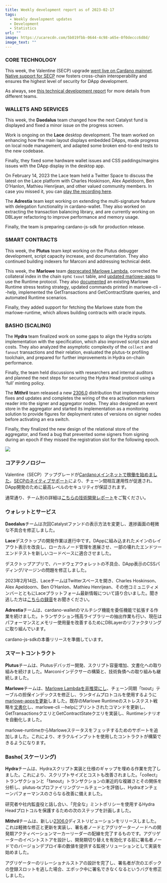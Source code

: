 ```yaml
---
title: Weekly development report as of 2023-02-17
tags:
  - Weekly development updates
  - Development
  - Statistics
url: ""
image: https://ucarecdn.com/5b019fbb-0644-4c98-a65e-0f0deccc6d8d/
image_text: ""
---
```


### CORE TECHNOLOGY

This week, the Valentine (SECP) upgrade [went live on Cardano mainnet](https://twitter.com/InputOutputHK/status/1625615743470411784). [Native support for SECP](https://www.essentialcardano.io/article/new-cardano-cryptographic-primitives-will-bring-greater-interoperability-and-secure-cross-chain-dapp-development) now fosters cross-chain interoperability and ensures the highest level of security for DApp development. 

As always, see [this technical development report](https://input-output-hk.github.io/cardano-updates/archive) for more details from different teams.

### WALLETS AND SERVICES 

This week, the **Daedalus** team changed how the next Catalyst fund is displayed and fixed a minor issue on the progress screen.

Work is ongoing on the **Lace** desktop development. The team worked on enhancing how the main layout displays embedded DApps, made progress on local node management, and adapted some broken end-to-end tests to the new codebase. 

Finally, they fixed some hardware wallet issues and CSS paddings/margins issues with the DApp display in the desktop app. 

On February 14, 2023 the Lace team held a Twitter Space to discuss the latest on the Lace platform with Charles Hoskinson, Alex Apeldoorn, Ben O’Hanlon, Mathieu Henrijean, and other valued community members. In case you missed it, you can [play the recording here](https://twitter.com/lace_io/status/1625833260457594885).

The **Adrestia** team kept working on extending the multi-signature feature with delegation functionality in cardano-wallet. They also worked on extracting the transaction balancing library, and are currently working on DBLayer refactoring to improve performance and memory usage.

Finally, the team is preparing cardano-js-sdk for production release.

### SMART CONTRACTS

This week, the **Plutus** team kept working on the Plutus debugger development, script capacity increase, and documentation. They also continued building indexers for Marconi and addressing technical debt. 

This week, the **Marlowe** team [deprecated Marlowe Lambda](https://github.com/input-output-hk/marlowe-cardano/pull/464), corrected the collateral index in the chain sync `txout` table, and [updated marlowe-apps](https://github.com/input-output-hk/marlowe-cardano/pull/455) to use the Runtime protocol. They also [documented](https://github.com/input-output-hk/marlowe-cardano/pull/459/files) an existing Marlowe Runtime stress testing strategy, updated commands printed in marlowe-cli --help, implemented the GetTransactions and GetContractState queries, and automated Runtime scenarios. 

Finally, they added support for fetching the Marlowe state from the marlowe-runtime, which allows building contracts with oracle inputs.

### BASHO (SCALING)

The **Hydra** team finalized work on some gaps to align the Hydra scripts implementation with the specification, which also improved script size and costs. They also analyzed the asymptotic complexity of the `collect` and `fanout` transactions and their relation, evaluated the plutus-tx profiling toolchain, and prepared for further improvements in Hydra on-chain performance. 

Finally, the team held discussions with researchers and internal auditors and planned the next steps for securing the Hydra Head protocol using a ‘full’ minting policy. 

The **Mithril** team released a new [2306.0](https://github.com/input-output-hk/mithril/releases/tag/2306.0) distribution that implements minor fixes and updates and completes the wiring of the era activation markers reader into the signer and aggregator nodes. They also designed an event store in the aggregator and started its implementation as a monitoring solution to provide figures for deployment rates of versions on signer nodes before activating an era switch.

Finally, they finalized the new design of the relational store of the aggregator, and fixed a bug that prevented some signers from signing during an epoch if they missed the registration slot for the following epoch.

![](https://lh5.googleusercontent.com/X-sbYEzVfXqCgQJlKCx5C2UW6BV2CVWDi3M1fUo4UuZdhfPrM5067ggrgux-cKdKwPuqaX3-E9sEUJHDsIzzw55293cmwwzyjo0mNNpOWT7D4okL3vgDJicUNQQgghpOZOeRmNB1q8Wi)

### コアテクノロジー

Valentine（SECP）アップグレードが[Cardanoメインネットで稼働を始めました](https://twitter.com/InputOutputHK/status/1625615743470411784)。[SECPのネイティブサポート](https://www.essentialcardano.io/article/new-cardano-cryptographic-primitives-will-bring-greater-interoperability-and-secure-cross-chain-dapp-development)により、チェーン間相互運用性が促進され、DApp開発のために最高レベルのセキュリティが保証されます。 

通常通り、チーム別の詳細は[こちらの技術開発レポート](https://input-output-hk.github.io/cardano-updates/archive)をご覧ください。

### ウォレットとサービス 

**Daedalus**チームは次回Catalystファンドの表示方法を変更し、進捗画面の軽微な不具合を修正しました。

**Lace**デスクトップの開発作業は進行中です。DAppに組み込まれたメインのレイアウト表示を改良し、ローカルノード管理を進展させ、一部の壊れたエンドツーエンドテストを新しいコードベースに適合させました。 

デスクトップアプリで、ハードウェアウォレットの不具合、DApp表示のCSSパディング/マージンの問題を修正しました。 

2023年2月14日、LaceチームはTwitterスペースを開き、Charles Hoskinson、Alex Apeldoorn、Ben O’Hanlon、Mathieu Henrijean、その他コミュニティメンバーとともにLaceプラットフォーム最新情報について語り合いました。聞き逃した方は[こちらの録音](https://twitter.com/lace_io/status/1625833260457594885)をお聞きください。

**Adrestia**チームは、cardano-walletのマルチシグ機能を委任機能で拡張する作業を続けました。トランザクション残高ライブラリーの抽出作業も行い、現在はパフォーマンスとメモリー使用量を改善するためにDBLayerのリファクタリングに取り組んでいます。

cardano-js-sdkの本番リリースを準備しています。

### スマートコントラクト

**Plutus**チームは、Plutusデバッガー開発、スクリプト容量増加、文書化への取り組みを続けました。Marconiインデクサーの構築と、技術負債への取り組みも継続しました。 

**Marlowe**チームは、[Marlowe Lambdaを非推奨にし](https://github.com/input-output-hk/marlowe-cardano/pull/464)、チェーン同期「txout」テーブルの担保インデックスを修正し、ランタイムプロトコルを使用するように[marlowe-appsを更新](https://github.com/input-output-hk/marlowe-cardano/pull/455)しました。既存のMarlowe Runtimeのストレステスト戦略を[文書化](https://github.com/input-output-hk/marlowe-cardano/pull/459/files)し、marlowe-cli --helpにプリントされたコマンドを更新し、GetTransactionsクエリとGetContractStateクエリを実装し、Runtimeシナリオを自動化しました。 

marlowe-runtimeからMarloweステータスをフェッチするためのサポートを追加しました。これにより、オラクルインプットを使用したコントラクトが構築できるようになります。

### Basho( スケーリング)

**Hydra**チームは、Hydraスクリプト実装と仕様のギャップを埋める作業を完了しました。これにより、スクリプトサイズとコストも改善されました。「collect」トランザクションと「fanout」トランザクションの漸近的な複雑さとその関係を分析し、plutus-txプロファイリングツールチェーンを評価し、Hydraオンチェーンパフォーマンスのさらなる改善に備えました。 

研究者や社内監査役と話し合い、「完全な」ミントポリシーを使用するHydra Headプロトコルを保護するための次のステップを計画しました。 

**Mithril**チームは、新しい[2306.0](https://github.com/input-output-hk/mithril/releases/tag/2306.0)ディストリビューションをリリースしました。これは軽微な修正と更新を実装し、署名者ノードとアグリゲーターノードへの開発期アクティベーションマーカーリーダーの配線を完了するものです。アグリゲーターのイベントストアを設計し、開発期切り替えを有効化する前に署名者ノードでのバージョンデプロイ率の数値を提供する監視ソリューションとして実装を始めました。

アグリゲーターのリレーショナルストアの設計を完了し、署名者が次のエポックの登録スロットを逃した場合、エポック中に署名できなくなるというバグを修正しました。
